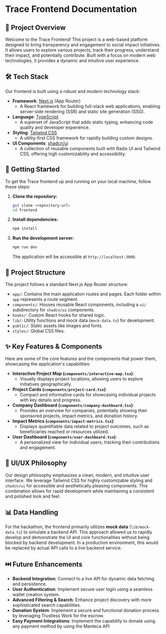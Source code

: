 # Trace Frontend Documentation

## 🚀 Project Overview

Welcome to the Trace Frontend! This project is a web-based platform designed to bring transparency and engagement to social impact initiatives. It allows users to explore various projects, track their progress, understand their impact, and potentially contribute. Built with a focus on modern web technologies, it provides a dynamic and intuitive user experience.

## 🛠️ Tech Stack

Our frontend is built using a robust and modern technology stack:

*   **Framework**: [Next.js](https://nextjs.org/) (App Router)
    *   A React framework for building full-stack web applications, enabling server-side rendering (SSR) and static site generation (SSG).
*   **Language**: [TypeScript](https://www.typescriptlang.org/)
    *   A superset of JavaScript that adds static typing, enhancing code quality and developer experience.
*   **Styling**: [Tailwind CSS](https://tailwindcss.com/)
    *   A utility-first CSS framework for rapidly building custom designs.
*   **UI Components**: [shadcn/ui](https://ui.shadcn.com/)
    *   A collection of reusable components built with Radix UI and Tailwind CSS, offering high customizability and accessibility.

## 🏁 Getting Started

To get the Trace frontend up and running on your local machine, follow these steps:

1.  **Clone the repository:**
    ```bash
    git clone <repository-url>
    cd frontend
    ```
2.  **Install dependencies:**
    ```bash
    npm install
    ```
3.  **Run the development server:**
    ```bash
    npm run dev
    ```
    The application will be accessible at `http://localhost:3000`.

## 📂 Project Structure

The project follows a standard Next.js App Router structure:

*   `app/`: Contains the main application routes and pages. Each folder within `app` represents a route segment.
*   `components/`: Houses reusable React components, including a `ui/` subdirectory for `shadcn/ui` components.
*   `hooks/`: Custom React hooks for shared logic.
*   `lib/`: Utility functions and mock data (`mock-data.ts`) for development.
*   `public/`: Static assets like images and fonts.
*   `styles/`: Global CSS files.

## ✨ Key Features & Components

Here are some of the core features and the components that power them, showcasing the application's capabilities:

*   **Interactive Project Map (`components/interactive-map.tsx`)**:
    *   Visually displays project locations, allowing users to explore initiatives geographically.
*   **Project Cards (`components/project-card.tsx`)**:
    *   Compact and informative cards for showcasing individual projects with key details and progress.
*   **Company Dashboard (`components/company-dashboard.tsx`)**:
    *   Provides an overview for companies, potentially showing their sponsored projects, impact metrics, and donation history.
*   **Impact Metrics (`components/impact-metrics.tsx`)**:
    *   Displays quantifiable data related to project outcomes, such as beneficiaries reached or resources utilized.
*   **User Dashboard (`components/user-dashboard.tsx`)**:
    *   A personalized view for individual users, tracking their contributions and engagement.

## 🎨 UI/UX Philosophy

Our design philosophy emphasizes a clean, modern, and intuitive user interface. We leverage Tailwind CSS for highly customizable styling and `shadcn/ui` for accessible and aesthetically pleasing components. This combination allows for rapid development while maintaining a consistent and polished look and feel.

## 📊 Data Handling

For the hackathon, the frontend primarily utilizes **mock data** (`lib/mock-data.ts`) to simulate a backend API. This approach allowed us to rapidly develop and demonstrate the UI and core functionalities without being blocked by backend development. In a production environment, this would be replaced by actual API calls to a live backend service.

## ⏭️ Future Enhancements

*   **Backend Integration**: Connect to a live API for dynamic data fetching and persistence.
*   **User Authentication**: Implement secure user login using a seamless wallet creation system.
*   **Advanced Filtering & Search**: Enhance project discovery with more sophisticated search capabilities.
*   **Donation System**: Implement a secure and functional donation process by leveraging Trustless Work for the escrow.
*   **Easy Payment Integrations**: Implement the capability to donate using any payment method by using the Manteca API
